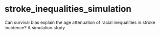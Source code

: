 # stroke_inequalities_simulation
Can survival bias explain the age attenuation of racial inequalities in stroke incidence? A simulation study
